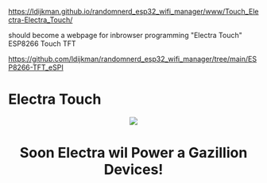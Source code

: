 
https://ldijkman.github.io/randomnerd_esp32_wifi_manager/www/Touch_Electra-Electra_Touch/

should become a webpage for inbrowser programming "Electra Touch" ESP8266 Touch TFT

https://github.com/ldijkman/randomnerd_esp32_wifi_manager/tree/main/ESP8266-TFT_eSPI

# Electra Touch

<p align="center">         
<img src="https://github.com/ldijkman/randomnerd_esp32_wifi_manager/blob/main/Electra.jpg">
</p> 
<h1><b>
<p align="center"> 
Soon Electra wil Power a Gazillion Devices! 
</p>
</b></h1>
